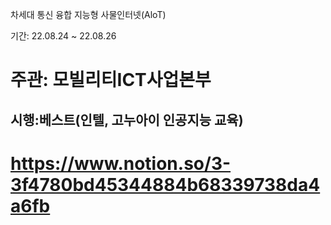 차세대 통신 융합 지능형 사물인터넷(AloT)

기간: 22.08.24 ~ 22.08.26

# 주관: 모빌리티ICT사업본부

## 시행:베스트(인텔, 고누아이 인공지능 교육)

# https://www.notion.so/3-3f4780bd45344884b68339738da4a6fb
